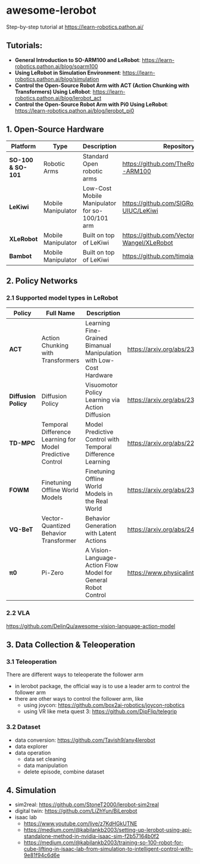 # awesome-lerobot

Step-by-step tutorial at https://learn-robotics.pathon.ai/

## Tutorials:
* **General Introduction to SO-ARM100 and LeRobot**: https://learn-robotics.pathon.ai/blog/soarm100
* **Using LeRobot in Simulation Environment**: https://learn-robotics.pathon.ai/blog/simulation
* **Control the Open-Source Robot Arm with ACT (Action Chunking with Transformers) Using LeRobot**: https://learn-robotics.pathon.ai/blog/lerobot_act
* **Control the Open-Source Robot Arm with Pi0 Using LeRobot**: https://learn-robotics.pathon.ai/blog/lerobot_pi0

## 1. Open-Source Hardware

| **Platform** | **Type** | **Description** | **Repository** |
|--------------|----------|-----------------|----------------|
| **SO-100 & SO-101** | Robotic Arms | Standard Open robotic arms | https://github.com/TheRobotStudio/SO-ARM100 |
| **LeKiwi** | Mobile Manipulator | Low-Cost Mobile Manipulator for so-100/101 arm | https://github.com/SIGRobotics-UIUC/LeKiwi |
| **XLeRobot** | Mobile Manipulator | Built on top of LeKiwi | https://github.com/Vector-Wangel/XLeRobot |
| **Bambot** | Mobile Manipulator | Built on top of LeKiwi | https://github.com/timqian/bambot |

## 2. Policy Networks

### 2.1 Supported model types in LeRobot

| **Policy** | **Full Name** | **Description** | **Paper** |
|------------|---------------|-----------------|-----------|
| **ACT** | Action Chunking with Transformers | Learning Fine-Grained Bimanual Manipulation with Low-Cost Hardware | https://arxiv.org/abs/2304.13705 |
| **Diffusion Policy** | Diffusion Policy | Visuomotor Policy Learning via Action Diffusion | https://arxiv.org/abs/2303.04137 |
| **TD-MPC** | Temporal Difference Learning for Model Predictive Control | Model Predictive Control with Temporal Difference Learning | https://arxiv.org/abs/2203.04955 |
| **FOWM** | Finetuning Offline World Models | Finetuning Offline World Models in the Real World | https://arxiv.org/abs/2310.16029 |
| **VQ-BeT** | Vector-Quantized Behavior Transformer | Behavior Generation with Latent Actions | https://arxiv.org/abs/2403.03181 |
| **π0** | Pi-Zero | A Vision-Language-Action Flow Model for General Robot Control | https://www.physicalintelligence.company/download/pi0.pdf |

### 2.2 VLA
https://github.com/DelinQu/awesome-vision-language-action-model

## 3. Data Collection & Teleoperation
### 3.1 Teleoperation
There are different ways to teleoperate the follower arm
* in lerobot package, the official way is to use a leader arm to control the follower arm
* there are other ways to control the follower arm, like
    * using joycon: https://github.com/box2ai-robotics/joycon-robotics
    * using VR like meta quest 3: https://github.com/DipFlip/telegrip


### 3.2 Dataset
* data conversion: https://github.com/Tavish9/any4lerobot
* data explorer
* data operation
    * data set cleaning
    * data manipulation
    * delete episode, combine dataset

## 4. Simulation
* sim2real: https://github.com/StoneT2000/lerobot-sim2real
* digital twin: https://github.com/LiZhYun/BiLerobot
* isaac lab
    * https://www.youtube.com/live/z7KdHGkUTNE
    * https://medium.com/@kabilankb2003/setting-up-lerobot-using-api-standalone-method-in-nvidia-isaac-sim-f2b57164b0f2
    * https://medium.com/@kabilankb2003/training-so-100-robot-for-cube-lifting-in-isaac-lab-from-simulation-to-intelligent-control-with-9e81f94c6d6e

